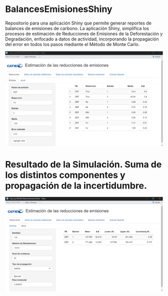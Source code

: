 # BalancesEmisionesShiny

Repositorio para una aplicación Shiny que permite generar reportes de balances de emisiones de carbono. La aplicación Shiny, simplifica los procesos de estimación de Reducciones de Emisiones de la Deforestación y Degradación, enfocado a datos de actividad, incorporando la propagación del error en todos los pasos mediante el Método de Monte Carlo.

![img](https://github.com/SVMendoza/BalanceEmsionesShiny/blob/main/Entrada.png)

# Resultado de la Simulación. Suma de los distintos componentes y propagación de la incertidumbre.

![img](https://github.com/SVMendoza/BalanceEmsionesShiny/blob/main/ResultadoSimulacion.png)
